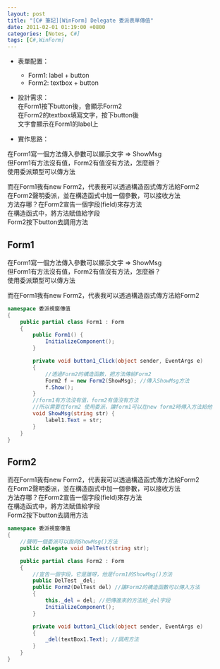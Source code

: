 ```yaml
---
layout: post
title: "[C# 筆記][WinForm] Delegate 委派表單傳值"
date: 2011-02-01 01:19:00 +0800
categories: [Notes, C#]
tags: [C#,WinForm]
---
```


- 表單配置：  
    - Form1: label + button
    - Form2: textbox + button

- 設計需求：  
在Form1按下button後，會顯示Form2  
在Form2的textbox填寫文字，按下button後  
文字會顯示在Form1的label上

- 實作思路：  

在Form1寫一個方法傳入參數可以顯示文字 => ShowMsg  
但Form1有方法沒有值，Form2有值沒有方法，怎麼辦？  
使用委派類型可以傳方法    

而在Form1我有new Form2，代表我可以透過構造函式傳方法給Form2  
在Form2聲明委派，並在構造函式中加一個參數，可以接收方法  
方法存哪？在Form2宣告一個字段(field)來存方法  
在構造函式中，將方法賦值給字段  
Form2按下button去調用方法

## Form1
在Form1寫一個方法傳入參數可以顯示文字 => ShowMsg  
但Form1有方法沒有值，Form2有值沒有方法，怎麼辦？  
使用委派類型可以傳方法    

而在Form1我有new Form2，代表我可以透過構造函式傳方法給Form2  
```c#
namespace 委派視窗傳值
{
    public partial class Form1 : Form
    {
        public Form1() {
            InitializeComponent();
        }

        private void button1_Click(object sender, EventArgs e)
        {
            //透過Form2的構造函數，把方法傳給Form2
            Form2 f = new Form2(ShowMsg); //傳入ShowMsg方法
            f.Show();
        }
        //form1有方法沒有值，form2有值沒有方法
        //所以需要在form2 使用委派，讓form1可以在new form2時傳入方法給他
        void ShowMsg(string str) {
            label1.Text = str;
        }
    }
}
```

## Form2
而在Form1我有new Form2，代表我可以透過構造函式傳方法給Form2  
在Form2聲明委派，並在構造函式中加一個參數，可以接收方法  
方法存哪？在Form2宣告一個字段(field)來存方法  
在構造函式中，將方法賦值給字段  
Form2按下button去調用方法

```c#
namespace 委派視窗傳值
{
    //聲明一個委派可以指向ShowMsg()方法
    public delegate void DelTest(string str);

    public partial class Form2 : Form
    {
        //宣告一個字段，它是誰呀，他是form1的ShowMsg()方法
        public DelTest _del; 
        public Form2(DelTest del) //讓Form2的構造函數可以傳入方法
        {
            this._del = del; //把傳進來的方法給_del字段
            InitializeComponent();
        }

        private void button1_Click(object sender, EventArgs e)
        {
            _del(textBox1.Text); //調用方法
        }
    }
}

```
